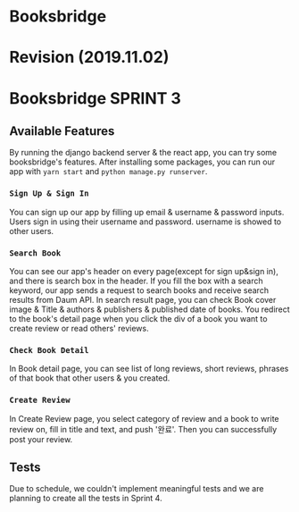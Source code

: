 # Booksbridge
# Revision (2019.11.02)
# Booksbridge SPRINT 3 

## Available Features

By running the django backend server & the react app, you can try some booksbridge's features.
After installing some packages, you can run our app with `yarn start` and `python manage.py runserver`.

### `Sign Up & Sign In`

You can sign up our app by filling up email & username & password inputs.
Users sign in using their username and password. username is showed to other users.

### `Search Book`

You can see our app's header on every page(except for sign up&sign in), and there is search box in the header.
If you fill the box with a search keyword, our app sends a request to search books and receive search results from Daum API.
In search result page, you can check Book cover image & Title & authors & publishers & published date of books. 
You redirect to the book's detail page when you click the div of a book you want to create review or read others' reviews.

### `Check Book Detail`

In Book detail page, you can see list of long reviews, short reviews, phrases of that book that other users & you created.

### `Create Review`

In Create Review page, you select category of review and a book to write review on, fill in title and text, and push '완료'. Then you can successfully post your review.

## Tests

Due to schedule, we couldn't implement meaningful tests and we are planning to create all the tests in Sprint 4.
